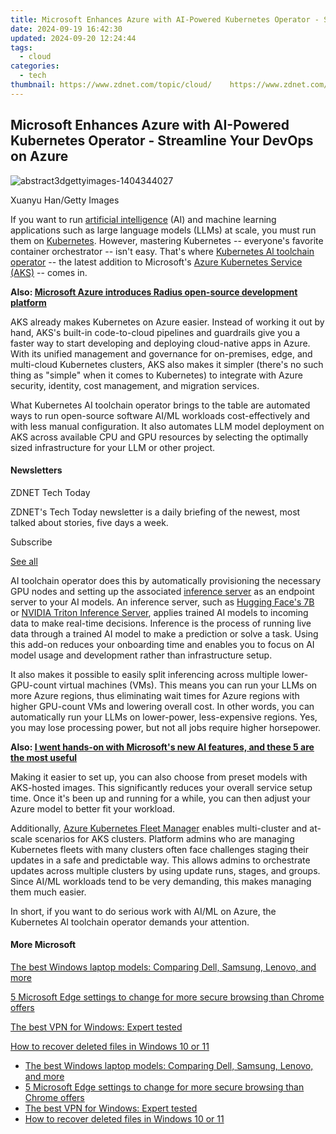```yaml
---
title: Microsoft Enhances Azure with AI-Powered Kubernetes Operator - Streamline Your DevOps on Azure
date: 2024-09-19 16:42:30
updated: 2024-09-20 12:24:44
tags:
  - cloud
categories:
  - tech
thumbnail: https://www.zdnet.com/topic/cloud/    https://www.zdnet.com/a/img/resize/b9d7177e858bfd9e7c81af39358e35b97f29cb01/2023/11/15/70107afd-5319-4539-b65e-0174033c25cd/abstract3dgettyimages-1404344027.jpg?width=170&height=96&fit=crop&auto=webp
---
```


## Microsoft Enhances Azure with AI-Powered Kubernetes Operator - Streamline Your DevOps on Azure

![abstract3dgettyimages-1404344027](https://www.zdnet.com/a/img/resize/85bc9f88ac3ef6fa6aab012219d710edb517f31f/2023/11/15/70107afd-5319-4539-b65e-0174033c25cd/abstract3dgettyimages-1404344027.jpg?auto=webp&width=1280)

Xuanyu Han/Getty Images

If you want to run [artificial intelligence](https://www.zdnet.com/article/what-is-ai-heres-everything-you-need-to-know-about-artificial-intelligence/) (AI) and machine learning applications such as large language models (LLMs) at scale, you must run them on [Kubernetes](https://www.zdnet.com/article/what-is-kubernetes-everything-your-business-needs-to-know/). However, mastering Kubernetes -- everyone's favorite container orchestrator -- isn't easy. That's where [Kubernetes Al toolchain operator](https://learn.microsoft.com/en-us/azure/aks/ai-toolchain-operator) \-- the latest addition to Microsoft's [Azure Kubernetes Service (AKS)](https://azure.microsoft.com/en-us/products/kubernetes-service) \-- comes in. 

**Also: [Microsoft Azure introduces Radius open-source development platform](https://www.zdnet.com/article/microsoft-azure-introduces-radius-an-open-source-development-platform-for-multi-cloud-computing/)**

AKS already makes Kubernetes on Azure easier. Instead of working it out by hand, AKS's built-in code-to-cloud pipelines and guardrails give you a faster way to start developing and deploying cloud-native apps in Azure. With its unified management and governance for on-premises, edge, and multi-cloud Kubernetes clusters, AKS also makes it simpler (there's no such thing as "simple" when it comes to Kubernetes) to integrate with Azure security, identity, cost management, and migration services.

What Kubernetes AI toolchain operator brings to the table are automated ways to run open-source software AI/ML workloads cost-effectively and with less manual configuration. It also automates LLM model deployment on AKS across available CPU and GPU resources by selecting the optimally sized infrastructure for your LLM or other project.

#### Newsletters

ZDNET Tech Today

ZDNET's Tech Today newsletter is a daily briefing of the newest, most talked about stories, five days a week.

 Subscribe

[See all](https://www.zdnet.com/newsletters/)

AI toolchain operator does this by automatically provisioning the necessary GPU nodes and setting up the associated [inference server](https://www.gigabyte.com/Enterprise/Server?fid=2364) as an endpoint server to your AI models. An inference server, such as [Hugging Face's 7B](https://huggingface.co/tiiuae/falcon-7b) or [NVIDIA Triton Inference Server](https://developer.nvidia.com/triton-inference-server), applies trained AI models to incoming data to make real-time decisions. Inference is the process of running live data through a trained AI model to make a prediction or solve a task. Using this add-on reduces your onboarding time and enables you to focus on AI model usage and development rather than infrastructure setup.

It also makes it possible to easily split inferencing across multiple lower-GPU-count virtual machines (VMs). This means you can run your LLMs on more Azure regions, thus eliminating wait times for Azure regions with higher GPU-count VMs and lowering overall cost. In other words, you can automatically run your LLMs on lower-power, less-expensive regions. Yes, you may lose processing power, but not all jobs require higher horsepower. 

**Also: [I went hands-on with Microsoft's new AI features, and these 5 are the most useful](https://www.zdnet.com/article/i-went-hands-on-with-microsofts-new-ai-features-and-these-5-are-the-most-useful/)**

Making it easier to set up, you can also choose from preset models with AKS-hosted images. This significantly reduces your overall service setup time. Once it's been up and running for a while, you can then adjust your Azure model to better fit your workload. 

Additionally, [Azure Kubernetes Fleet Manager](https://azure.microsoft.com/en-us/products/kubernetes-fleet-manager) enables multi-cluster and at-scale scenarios for AKS clusters. Platform admins who are managing Kubernetes fleets with many clusters often face challenges staging their updates in a safe and predictable way. This allows admins to orchestrate updates across multiple clusters by using update runs, stages, and groups. Since AI/ML workloads tend to be very demanding, this makes managing them much easier.

In short, if you want to do serious work with AI/ML on Azure, the Kubernetes Al toolchain operator demands your attention.

#### More Microsoft

[The best Windows laptop models: Comparing Dell, Samsung, Lenovo, and more](https://www.zdnet.com/article/best-windows-laptop/ "The best Windows laptop models: Comparing Dell, Samsung, Lenovo, and more")

[5 Microsoft Edge settings to change for more secure browsing than Chrome offers](https://www.zdnet.com/article/5-microsoft-edge-settings-to-change-for-more-secure-browsing-than-chrome-offers/ "5 Microsoft Edge settings to change for more secure browsing than Chrome offers")

[The best VPN for Windows: Expert tested](https://www.zdnet.com/article/best-vpn-for-windows-pc/ "The best VPN for Windows: Expert tested")

[How to recover deleted files in Windows 10 or 11](https://www.zdnet.com/article/how-to-recover-deleted-files-in-windows-10-or-11/ "How to recover deleted files in Windows 10 or 11")

* [The best Windows laptop models: Comparing Dell, Samsung, Lenovo, and more](https://www.zdnet.com/article/best-windows-laptop/ "The best Windows laptop models: Comparing Dell, Samsung, Lenovo, and more")
* [5 Microsoft Edge settings to change for more secure browsing than Chrome offers](https://www.zdnet.com/article/5-microsoft-edge-settings-to-change-for-more-secure-browsing-than-chrome-offers/ "5 Microsoft Edge settings to change for more secure browsing than Chrome offers")
* [The best VPN for Windows: Expert tested](https://www.zdnet.com/article/best-vpn-for-windows-pc/ "The best VPN for Windows: Expert tested")
* [How to recover deleted files in Windows 10 or 11](https://www.zdnet.com/article/how-to-recover-deleted-files-in-windows-10-or-11/ "How to recover deleted files in Windows 10 or 11")

<ins class="adsbygoogle"
     style="display:block"
     data-ad-format="autorelaxed"
     data-ad-client="ca-pub-7571918770474297"
     data-ad-slot="1223367746"></ins>



<ins class="adsbygoogle"
     style="display:block"
     data-ad-client="ca-pub-7571918770474297"
     data-ad-slot="8358498916"
     data-ad-format="auto"
     data-full-width-responsive="true"></ins>
